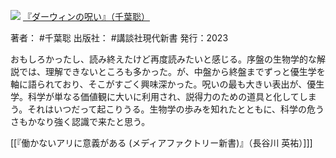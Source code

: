 ![](https://gyazo.com/3c3e77815a6484d0c5d97e5647cb4828/raw)
[『ダーウィンの呪い』（千葉聡）](https://amzn.to/48DRVb5)

著者： #千葉聡 
出版社： #講談社現代新書 
発行：2023

おもしろかったし、読み終えたけど再度読みたいと感じる。序盤の生物学的な解説では、理解できないところも多かった。が、中盤から終盤までずっと優生学を軸に語られており、そこがすごく興味深かった。呪いの最も大きい表出が、優生学。科学が単なる価値観に大いに利用され、説得力のための道具と化してしまう。それはいつだって起こりうる。生物学の歩みを知れたとともに、科学の危うさもかなり強く認識で来たと思う。

[[『働かないアリに意義がある (メディアファクトリー新書)』（長谷川 英祐）]]]